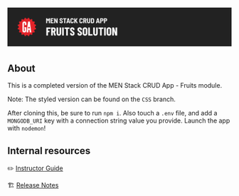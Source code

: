# ![MEN Stack CRUD App - Fruits Solution](./internal-resources/assets/hero.png)

## About

This is a completed version of the MEN Stack CRUD App - Fruits module.

Note: The styled version can be found on the `CSS` branch.

After cloning this, be sure to run `npm i`. Also touch a `.env` file, and add a `MONGODB_URI` key with a connection string value you provide. Launch the app with `nodemon`!

## Internal resources

✏️ [Instructor Guide](./internal-resources/instructor-guide.md)

🏗️ [Release Notes](./internal-resources/release-notes.md)